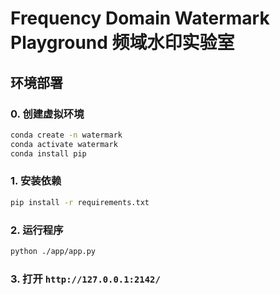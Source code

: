 # Frequency Domain Watermark Playground 频域水印实验室

## 环境部署

### 0. 创建虚拟环境

```bash
conda create -n watermark
conda activate watermark
conda install pip
```

### 1. 安装依赖

```bash
pip install -r requirements.txt
```

### 2. 运行程序

```bash
python ./app/app.py
```

### 3. 打开 `http://127.0.0.1:2142/`
